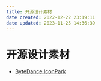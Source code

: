 ```yaml
---
title: 开源设计素材
date created: 2022-12-22 23:19:11
date updated: 2023-11-25 14:36:39
---
```


# 开源设计素材

- [ByteDance IconPark](https://iconpark.oceanengine.com/home)
